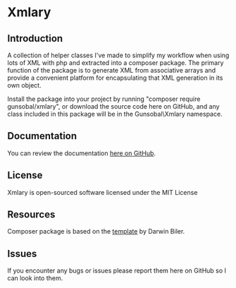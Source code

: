 # Xmlary

## Introduction
A collection of helper classes I've made to simplify my workflow when using lots of XML with php and extracted into a composer package. The primary function of the package is to generate XML from associative arrays and provide a convenient platform for encapsulating that XML generation in its own object. 

Install the package into your project by running "composer require gunsobal/xmlary", or download the source code here on GitHub, and any class included in this package will be in the Gunsobal\Xmlary namespace.

## Documentation
You can review the documentation [here on GitHub](https://github.com/Gunsobal/Xmlary/tree/master/docs#readme).

## License
Xmlary is open-sourced software licensed under the MIT License

## Resources
Composer package is based on the [template](http://www.darwinbiler.com/creating-composer-package-library/) by Darwin Biler.

## Issues
If you encounter any bugs or issues please report them here on GitHub so I can look into them.
